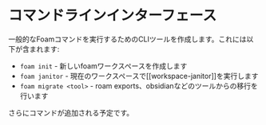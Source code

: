 # コマンドラインインターフェース

一般的なFoamコマンドを実行するためのCLIツールを作成します。これには以下が含まれます:

- `foam init` - 新しいfoamワークスペースを作成します
- `foam janitor` - 現在のワークスペースで[[workspace-janitor]]を実行します
- `foam migrate <tool>` - roam exports、obsidianなどのツールからの移行を行います

さらにコマンドが追加される予定です。



